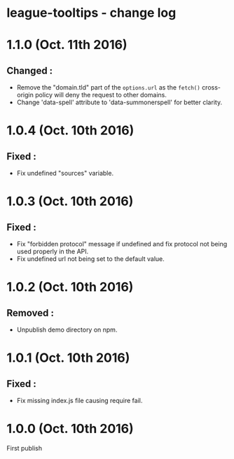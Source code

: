 # league-tooltips - change log

# 1.1.0 (Oct. 11th 2016)

## **Changed :**

* Remove the "domain.tld" part of the `options.url` as the `fetch()` cross-origin policy will deny the request to other domains.
* Change 'data-spell' attribute to 'data-summonerspell' for better clarity.

# 1.0.4 (Oct. 10th 2016)

## **Fixed :**

* Fix undefined "sources" variable.

# 1.0.3 (Oct. 10th 2016)

## **Fixed :**

* Fix "forbidden protocol" message if undefined and fix protocol not being used properly in the API.
* Fix undefined url not being set to the default value.

# 1.0.2 (Oct. 10th 2016)

## **Removed :**

* Unpublish demo directory on npm.

# 1.0.1 (Oct. 10th 2016)

## **Fixed :**

* Fix missing index.js file causing require fail.

# 1.0.0 (Oct. 10th 2016)

First publish

